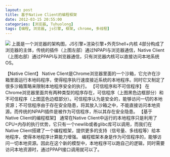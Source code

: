 ```yaml
---
layout: post
title: 基于Native Client的编程框架
date: 2012-03-15 20:55:00
categories: [浏览器, Tuhuolong]
tags: [编程, 浏览器, js引擎, 框架, chrome, 多线程]
---
```

![](http://hi.csdn.net/attachment/201203/16/0_1331886694wh4d.gif)
上面是一个浏览器的架构图，JS引擎+渲染引擎+外壳Shell+内核 4部分构成了浏览器的主体，传统的插件（上图左部）通过NPAPI与浏览器通信，Native Client（上图右部）通过PPAPI与浏览器通信，只有浏览器内核可以直接访问本地系统OS。


【Native Client】
Native Client是Chrome浏览器里面的一个沙箱，它允许在沙箱里面运行本地码程序，使得程序执行速度接近系统的本地程序。同时它又制定了很多沙箱策略来限制本地程序安全的执行。
【可信程序和不可信程序】
在Chrome浏览器里面共有两种类型的程序存在，可信程序（上图黑色边框部分）和不可信程序（上图蓝色边框部分）。可信程序认为是安全的，能够访问一切的本地资源；不可信程序由于存在安全隐患，将其放入沙箱之中，不能直接访问本地资源。而传统的NPAPI插件是被作为可信程序，所以其存在安全隐患。
【基于Native Client的编程框架】
通常在Native Client中运行的本地程序只是利用了CPU+内存的执行优势，它只有一个newlib或者glibc库可以调用，而我们在Native Client搭建了一个编程框架，提供更多的支持（信号量、多线程等）给本地程序，使得本地程序计算能力增强。
编程框架本身是作为可信程序的，能够访问一切本地资源。因此在这个新的模型中，本地程序可以跑自己的逻辑，同时需要访问本地资源时，通过PPAPI接口调用就可以了。


